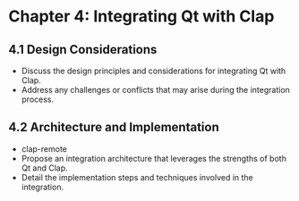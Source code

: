 # Chapter 4: Integrating Qt with Clap

## 4.1 Design Considerations

- Discuss the design principles and considerations for integrating Qt with Clap.
- Address any challenges or conflicts that may arise during the integration process.

## 4.2 Architecture and Implementation

- clap-remote
- Propose an integration architecture that leverages the strengths of both Qt and Clap.
- Detail the implementation steps and techniques involved in the integration.


